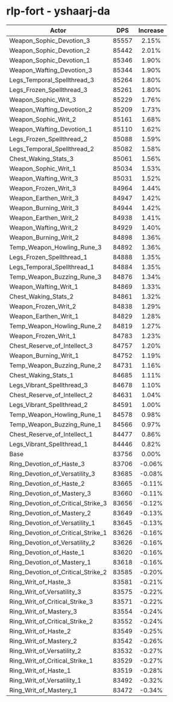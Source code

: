 # rlp-fort - yshaarj-da
| Actor | DPS | Increase |
|---|:---:|:---:|
|Weapon_Sophic_Devotion_3|85557|2.15%|
|Weapon_Sophic_Devotion_2|85442|2.01%|
|Weapon_Sophic_Devotion_1|85346|1.90%|
|Weapon_Wafting_Devotion_3|85344|1.90%|
|Legs_Temporal_Spellthread_3|85264|1.80%|
|Legs_Frozen_Spellthread_3|85261|1.80%|
|Weapon_Sophic_Writ_3|85229|1.76%|
|Weapon_Wafting_Devotion_2|85209|1.73%|
|Weapon_Sophic_Writ_2|85161|1.68%|
|Weapon_Wafting_Devotion_1|85110|1.62%|
|Legs_Frozen_Spellthread_2|85088|1.59%|
|Legs_Temporal_Spellthread_2|85082|1.58%|
|Chest_Waking_Stats_3|85061|1.56%|
|Weapon_Sophic_Writ_1|85034|1.53%|
|Weapon_Wafting_Writ_3|85031|1.52%|
|Weapon_Frozen_Writ_3|84964|1.44%|
|Weapon_Earthen_Writ_3|84947|1.42%|
|Weapon_Burning_Writ_3|84944|1.42%|
|Weapon_Earthen_Writ_2|84938|1.41%|
|Weapon_Wafting_Writ_2|84929|1.40%|
|Weapon_Burning_Writ_2|84898|1.36%|
|Temp_Weapon_Howling_Rune_3|84892|1.36%|
|Legs_Frozen_Spellthread_1|84888|1.35%|
|Legs_Temporal_Spellthread_1|84884|1.35%|
|Temp_Weapon_Buzzing_Rune_3|84876|1.34%|
|Weapon_Wafting_Writ_1|84869|1.33%|
|Chest_Waking_Stats_2|84861|1.32%|
|Weapon_Frozen_Writ_2|84838|1.29%|
|Weapon_Earthen_Writ_1|84829|1.28%|
|Temp_Weapon_Howling_Rune_2|84819|1.27%|
|Weapon_Frozen_Writ_1|84783|1.23%|
|Chest_Reserve_of_Intellect_3|84757|1.20%|
|Weapon_Burning_Writ_1|84752|1.19%|
|Temp_Weapon_Buzzing_Rune_2|84731|1.16%|
|Chest_Waking_Stats_1|84685|1.11%|
|Legs_Vibrant_Spellthread_3|84678|1.10%|
|Chest_Reserve_of_Intellect_2|84631|1.04%|
|Legs_Vibrant_Spellthread_2|84591|1.00%|
|Temp_Weapon_Howling_Rune_1|84578|0.98%|
|Temp_Weapon_Buzzing_Rune_1|84566|0.97%|
|Chest_Reserve_of_Intellect_1|84477|0.86%|
|Legs_Vibrant_Spellthread_1|84446|0.82%|
|Base|83756|0.00%|
|Ring_Devotion_of_Haste_3|83706|-0.06%|
|Ring_Devotion_of_Versatility_3|83685|-0.08%|
|Ring_Devotion_of_Haste_2|83665|-0.11%|
|Ring_Devotion_of_Mastery_3|83660|-0.11%|
|Ring_Devotion_of_Critical_Strike_3|83656|-0.12%|
|Ring_Devotion_of_Mastery_2|83649|-0.13%|
|Ring_Devotion_of_Versatility_1|83645|-0.13%|
|Ring_Devotion_of_Critical_Strike_1|83626|-0.16%|
|Ring_Devotion_of_Versatility_2|83626|-0.16%|
|Ring_Devotion_of_Haste_1|83620|-0.16%|
|Ring_Devotion_of_Mastery_1|83618|-0.16%|
|Ring_Devotion_of_Critical_Strike_2|83585|-0.20%|
|Ring_Writ_of_Haste_3|83581|-0.21%|
|Ring_Writ_of_Versatility_3|83575|-0.22%|
|Ring_Writ_of_Critical_Strike_3|83571|-0.22%|
|Ring_Writ_of_Mastery_3|83554|-0.24%|
|Ring_Writ_of_Critical_Strike_2|83552|-0.24%|
|Ring_Writ_of_Haste_2|83549|-0.25%|
|Ring_Writ_of_Mastery_2|83542|-0.26%|
|Ring_Writ_of_Versatility_2|83532|-0.27%|
|Ring_Writ_of_Critical_Strike_1|83529|-0.27%|
|Ring_Writ_of_Haste_1|83519|-0.28%|
|Ring_Writ_of_Versatility_1|83492|-0.32%|
|Ring_Writ_of_Mastery_1|83472|-0.34%|
